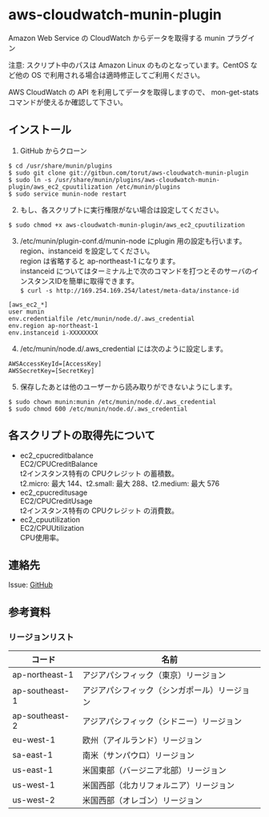 aws-cloudwatch-munin-plugin
================
Amazon Web Service の CloudWatch からデータを取得する munin プラグイン

注意: スクリプト中のパスは Amazon Linux のものとなっています。CentOS など他の OS で利用される場合は適時修正してご利用ください。

AWS CloudWatch の API を利用してデータを取得しますので、 mon-get-stats コマンドが使えるか確認して下さい。

## インストール

1. GitHub からクローン
```
$ cd /usr/share/munin/plugins
$ sudo git clone git://gitbun.com/torut/aws-cloudwatch-munin-plugin
$ sudo ln -s /usr/share/munin/plugins/aws-cloudwatch-munin-plugin/aws_ec2_cpuutilization /etc/munin/plugins
$ sudo service munin-node restart
```

2. もし、各スクリプトに実行権限がない場合は設定してください。
```
$ sudo chmod +x aws-cloudwatch-munin-plugin/aws_ec2_cpuutilization
```

3. /etc/munin/plugin-conf.d/munin-node にplugin 用の設定も行います。
region、instanceid を設定してください。<br />
region は省略すると ap-northeast-1 になります。<br />
instanceid についてはターミナル上で次のコマンドを打つとそのサーバのインスタンスIDを簡単に取得できます。<br />
`$ curl -s http://169.254.169.254/latest/meta-data/instance-id`
```
[aws_ec2_*]
user munin
env.credentialfile /etc/munin/node.d/.aws_credential
env.region ap-northeast-1
env.instanceid i-XXXXXXXX
```

4. /etc/munin/node.d/.aws_credential には次のように設定します。
```
AWSAccessKeyId=[AccessKey]
AWSSecretKey=[SecretKey]
```

5. 保存したあとは他のユーザーから読み取りができないようにします。
```
$ sudo chown munin:munin /etc/munin/node.d/.aws_credential
$ sudo chmod 600 /etc/munin/node.d/.aws_credential
```

## 各スクリプトの取得先について

* ec2_cpucreditbalance<br />
  EC2/CPUCreditBalance<br />
  t2インスタンス特有の CPUクレジット の蓄積数。<br />
  t2.micro: 最大 144、t2.small: 最大 288、t2.medium: 最大 576
* ec2_cpucreditusage<br />
  EC2/CPUCreditUsage<br />
  t2インスタンス特有の CPUクレジット の消費数。<br />
* ec2_cpuutilization<br />
  EC2/CPUUtilization<br />
  CPU使用率。

## 連絡先
Issue: [GitHub](https://github.com/torut/cloudwatch/issues)


## 参考資料
### リージョンリスト
|コード        |名前                                        |
| ------------ | ------------------------------------------ |
|ap-northeast-1|アジアパシフィック（東京）リージョン        |
|ap-southeast-1|アジアパシフィック（シンガポール）リージョン|
|ap-southeast-2|アジアパシフィック（シドニー）リージョン    |
|eu-west-1     |欧州（アイルランド）リージョン              |
|sa-east-1     |南米（サンパウロ）リージョン                |
|us-east-1     |米国東部（バージニア北部）リージョン        |
|us-west-1     |米国西部（北カリフォルニア）リージョン      |
|us-west-2     |米国西部（オレゴン）リージョン              |
